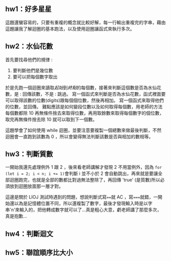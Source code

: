 ## hw1：好多星星
  這題還蠻容易的，只要有重複的概念就比較好解，每一行輸出重複完的字串，藉由這題讓我了解迴圈的基本跑法，以及使用迴圈讓函式來執行多次。

## hw2：水仙花數
  首先要找尋他們的規律 :

1. 要判斷他們是幾位數
2. 要可以把每個數字取出

於是先跑一個迴圈來讀取*起始*到*終點*的每個數，接著來判斷這個數是否為水仙花數，是 : 回傳該數，不是 : 跳過。
寫一個函式來判斷是否為水仙花數，函式裡面要可以取得該數的位數(digits)跟每個個位數，然後再相加。
寫一個函式來取得他們的位數，並回傳。
難點應該是如何變段位數以及如何取得每個數，用老師的方法每個數都除 10 再無條件捨去來取得位數，再用取餘數來取得每個數字的個位數，取完再無條件捨去除 10 就可以取到下一個數。

這題學會了如何使用 while 迴圈，並要注意要複製一個總數來做最後判斷，不然迴圈會一直跑到該數為 0 ，所以會變得無法判斷該數是否與相加的數相等。
## hw3：判斷質數
  一開始我還先處理例外 1 跟 2 ，後來看老師講解才發現 2 不用當例外，因為 `for (let i = 2; i < n; i += 1)`會判斷 i 並不小於 2 會自動跳出，再來就是要讓全部迴圈跑完，也就是全部的數都比對過無法整除了，再回傳 'true' (是質數)所以必須放到迴圈放面那一層才對。

  這邊是關於 LIOJ 測試時遇到的問題，想說判斷式寫`==`就 AC ，寫`===`就錯，一開始還以為是記憶體位置不同，所以還複製了數字，最後才發現輸入時是以字串'n'來輸入的，把他轉成數字就可以了...真是粗心大意，虧老師講了那麼多次，真是抱歉...

## hw4：判斷迴文

## hw5：聯誼順序比大小
